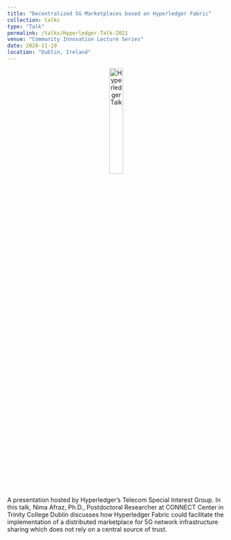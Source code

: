 ```yaml
---
title: "Decentralized 5G Marketplaces based on Hyperledger Fabric"
collection: talks
type: "Talk"
permalink: /talks/Hyperledger-Talk-2021
venue: "Community Innovation Lecture Series"
date: 2020-11-19
location: "Dublin, Ireland"
---
```

<!-- [![Industry Talk 2021](https://github.com/nimaafraz/nimaafraz.github.io/blob/e2d3d940aa15f2aa5a2cf48aa14cd79ed8051948/images/IndustryTalk.jpeg)]
 -->
<div align="center">
      <a href="https://youtu.be/BUGVqb_U_jY">
     <img 
      src="../Hyperledger-Talk-2020.jpg" 
      alt="Hyperledger Talk" 
      style="width:25%;">
      </a>
    </div>



A presentation hosted by Hyperledger’s Telecom Special Interest Group. In this talk, Nima Afraz, Ph.D., Postdoctoral Researcher at CONNECT Center in Trinity College Dublin discusses how Hyperledger Fabric could facilitate the implementation of a distributed marketplace for 5G network infrastructure sharing which does not rely on a central source of trust.
